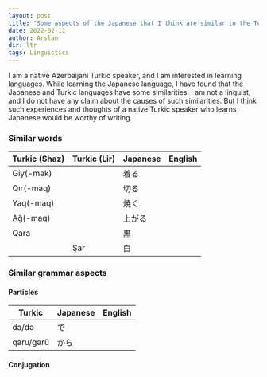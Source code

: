 ```yaml
---
layout: post
title: "Some aspects of the Japanese that I think are similar to the Turkic languages"
date: 2022-02-11
author: Arslan
dir: ltr
tags: Linguistics
---
```



I am a native Azerbaijani Turkic speaker, and I am interested in learning languages. While learning the Japanese language, I have found that the Japanese and Turkic languages have some similarities. I am not a linguist, and I do not have any claim about the causes of such similarities. But I think such experiences and thoughts of a native Turkic speaker who learns Japanese would be worthy of writing.

### Similar words

| Turkic (Shaz)  | Turkic (Lir)  | Japanese      | English     |
| ------------- | ------------- | ------------- | ----------- |
| Giy(-mək)     |               | 着る           |             |
| Qır(-maq)     |               | 切る           |             |
| Yaq(-maq)     |               | 焼く           |             |
| Ağ(-maq)      |               | 上がる         |             |
| Qara          |               | 黒            |             |
|               | Şar           | 白             |             |

### Similar grammar aspects

#### Particles

| Turkic        | Japanese      | English     |
| ------------- | ------------- | ----------- |
| da/də         | で            |             |
| qaru/gərü     | から           |             |

#### Conjugation




















